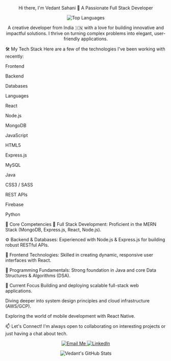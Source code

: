 <div align="center">

Hi there, I'm Vedant Sahani 👋
A Passionate Full Stack Developer
</div>

<p align="center">
<img src="https://www.google.com/search?q=https://github-readme-stats.vercel.app/api/top-langs/%3Fusername%3DVeduSah%26layout%3Dcompact%26theme%3Dvision-friendly-dark" alt="Top Languages" />
</p>

<div align="center">

A creative developer from India 🇮🇳 with a love for building innovative and impactful solutions. I thrive on turning complex problems into elegant, user-friendly applications.

</div>

🛠️ My Tech Stack
Here are a few of the technologies I've been working with recently:

Frontend

Backend

Databases

Languages

React

Node.js

MongoDB

JavaScript

HTML5

Express.js

MySQL

Java

CSS3 / SASS

REST APIs

Firebase

Python

🚀 Core Competencies
🌳 Full Stack Development: Proficient in the MERN Stack (MongoDB, Express.js, React, Node.js).

⚙️ Backend & Databases: Experienced with Node.js & Express.js for building robust RESTful APIs.

🎨 Frontend Technologies: Skilled in creating dynamic, responsive user interfaces with React.

🧠 Programming Fundamentals: Strong foundation in Java and core Data Structures & Algorithms (DSA).

🌱 Current Focus
Building and deploying scalable full-stack web applications.

Diving deeper into system design principles and cloud infrastructure (AWS/GCP).

Exploring the world of mobile development with React Native.

📫 Let's Connect!
I'm always open to collaborating on interesting projects or just having a chat about tech.

<p align="center">
<a href="mailto:vedantsahani6@gmail.com">
<img src="https://img.shields.io/badge/Gmail-D14836?style=for-the-badge&logo=gmail&logoColor=white" alt="Email Me"/>
</a>
<a href="https://www.google.com/search?q=https://linkedin.com/in/vedant-sahani">
<img src="https://www.google.com/search?q=https://img.shields.io/badge/LinkedIn-0077B5%3Fstyle%3Dfor-the-badge%26logo%3Dlinkedin%26logoColor%3Dwhite" alt="LinkedIn"/>
</a>
</p>

<p align="center">
<img src="https://www.google.com/search?q=https://github-readme-stats.vercel.app/api%3Fusername%3DVeduSah%26show_icons%3Dtrue%26theme%3Dvision-friendly-dark" alt="Vedant's GitHub Stats"/>
</p>
